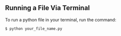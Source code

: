 ## Running a File Via Terminal

To run a python file in your terminal, run the command:

```bash
$ python your_file_name.py
```
